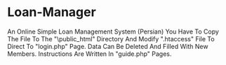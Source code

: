 # Loan-Manager
An Online Simple Loan Management System (Persian)
You Have To Copy The File To The "\public_html\" Directory And Modify ".htaccess" File To Direct To "login.php" Page.
Data Can Be Deleted And Filled With New Members.
Instructions Are Written In "guide.php" Pages.
